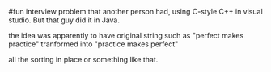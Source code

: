 
#fun interview problem that another person had, using C-style C++ in visual studio. But that guy did it in Java.

the idea was apparently to have original string such as 
"perfect makes practice"
tranformed into 
"practice makes perfect"

all the sorting in place or something like that.

